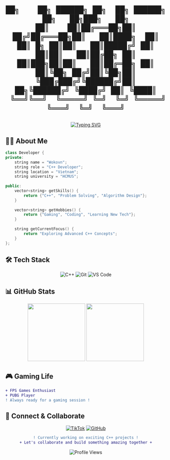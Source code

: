 <h1 align="center">

```
██╗    ██╗ ██████╗ ██╗  ██╗ ██████╗ ██╗   ██╗███╗   ██╗
██║    ██║██╔═══██╗██║ ██╔╝██╔═══██╗██║   ██║████╗  ██║
██║ █╗ ██║██║   ██║█████╔╝ ██║   ██║██║   ██║██╔██╗ ██║
██║███╗██║██║   ██║██╔═██╗ ██║   ██║╚██╗ ██╔╝██║╚██╗██║
╚███╔███╔╝╚██████╔╝██║  ██╗╚██████╔╝ ╚████╔╝ ██║ ╚████║
 ╚══╝╚══╝  ╚═════╝ ╚═╝  ╚═╝ ╚═════╝   ╚═══╝  ╚═╝  ╚═══╝
```

</h1>

<div align="center">
  <a href="https://git.io/typing-svg"><img src="https://readme-typing-svg.demolab.com?font=Fira+Code&pause=1000&color=00F7F7&center=true&vCenter=true&width=435&lines=Welcome+to+my+GitHub!+%F0%9F%91%8B;C%2B%2B+Developer+%F0%9F%92%BB;HCMUS+Student+%F0%9F%8E%93;Gaming+Enthusiast+%F0%9F%8E%AE" alt="Typing SVG" /></a>
</div>

## 👨‍💻 About Me

```cpp
class Developer {
private:
    string name = "Wokovn";
    string role = "C++ Developer";
    string location = "Vietnam";
    string university = "HCMUS";
    
public:
    vector<string> getSkills() {
        return {"C++", "Problem Solving", "Algorithm Design"};
    }
    
    vector<string> getHobbies() {
        return {"Gaming", "Coding", "Learning New Tech"};
    }
    
    string getCurrentFocus() {
        return "Exploring Advanced C++ Concepts";
    }
};
```

## 🛠️ Tech Stack

<div align="center">

![C++](https://img.shields.io/badge/C++-00599C?style=flat-square&logo=c%2B%2B&logoColor=white)
![Git](https://img.shields.io/badge/Git-F05032?style=flat-square&logo=git&logoColor=white)
![VS Code](https://img.shields.io/badge/VS_Code-007ACC?style=flat-square&logo=visual-studio-code&logoColor=white)

</div>

## 📊 GitHub Stats

<div align="center">
  <img height="180em" src="https://github-readme-stats.vercel.app/api?username=wokovn&show_icons=true&theme=tokyonight&hide_border=true&bg_color=0D1117&title_color=00F7F7&icon_color=00F7F7"/>
  <img height="180em" src="https://github-readme-stats.vercel.app/api/top-langs/?username=wokovn&layout=compact&theme=tokyonight&hide_border=true&bg_color=0D1117&title_color=00F7F7"/>
</div>

## 🎮 Gaming Life

```diff
+ FPS Games Enthusiast
+ PUBG Player
! Always ready for a gaming session !
```

## 🤝 Connect & Collaborate

<div align="center">

[![TikTok](https://img.shields.io/badge/-@wokovn-000000?style=for-the-badge&logo=tiktok&logoColor=white)](https://www.tiktok.com/@wokovn)
[![GitHub](https://img.shields.io/badge/-wokovn-000000?style=for-the-badge&logo=github&logoColor=white)](https://github.com/wokovn)

</div>

<div align="center">
  
```diff
! Currently working on exciting C++ projects !
+ Let's collaborate and build something amazing together +
```

![Profile Views](https://komarev.com/ghpvc/?username=wokovn&color=00F7F7&style=flat-square)

</div>
